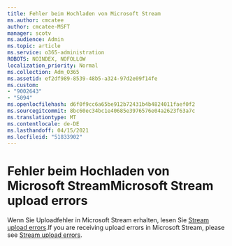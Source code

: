```yaml
---
title: Fehler beim Hochladen von Microsoft Stream
ms.author: cmcatee
author: cmcatee-MSFT
manager: scotv
ms.audience: Admin
ms.topic: article
ms.service: o365-administration
ROBOTS: NOINDEX, NOFOLLOW
localization_priority: Normal
ms.collection: Adm_O365
ms.assetid: ef2df989-8539-48b5-a324-97d2e09f14fe
ms.custom:
- "9002643"
- "5094"
ms.openlocfilehash: d6f0f9cc6a65be912b72431b4b4824011faef0f2
ms.sourcegitcommit: 8bc60ec34bc1e40685e3976576e04a2623f63a7c
ms.translationtype: MT
ms.contentlocale: de-DE
ms.lasthandoff: 04/15/2021
ms.locfileid: "51833902"
---
```

# <a name="microsoft-stream-upload-errors"></a><span data-ttu-id="03d91-102">Fehler beim Hochladen von Microsoft Stream</span><span class="sxs-lookup"><span data-stu-id="03d91-102">Microsoft Stream upload errors</span></span>

<span data-ttu-id="03d91-103">Wenn Sie Uploadfehler in Microsoft Stream erhalten, lesen Sie [Stream upload errors](https://docs.microsoft.com/stream/portal-understanding-upload-errors).</span><span class="sxs-lookup"><span data-stu-id="03d91-103">If you are receiving upload errors in Microsoft Stream, please see [Stream upload errors](https://docs.microsoft.com/stream/portal-understanding-upload-errors).</span></span>
